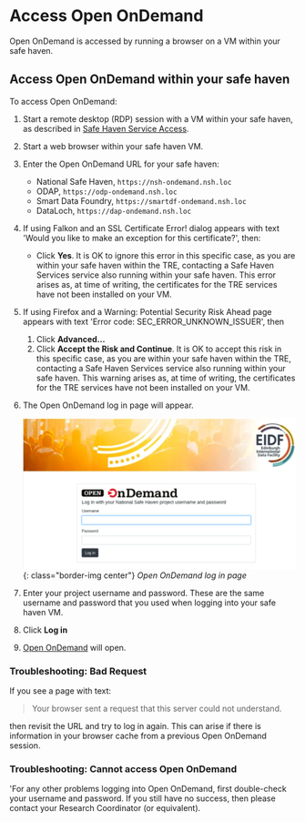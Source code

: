 # Access Open OnDemand

Open OnDemand is accessed by running a browser on a VM within your safe haven.

## Access Open OnDemand within your safe haven

To access Open OnDemand:

1. Start a remote desktop (RDP) session with a VM within your safe haven, as described in [Safe Haven Service Access](../../safe-haven-access/).
1. Start a web browser within your safe haven VM.
1. Enter the Open OnDemand URL for your safe haven:
    * National Safe Haven, `https://nsh-ondemand.nsh.loc`
    * ODAP, `https://odp-ondemand.nsh.loc`
    * Smart Data Foundry, `https://smartdf-ondemand.nsh.loc`
    * DataLoch, `https://dap-ondemand.nsh.loc`
1. If using Falkon and an SSL Certificate Error! dialog appears with text 'Would you like to make an exception for this certificate?', then:
    * Click **Yes**. It is OK to ignore this error in this specific case, as you are within your safe haven within the TRE, contacting a Safe Haven Services service also running within your safe haven. This error arises as, at time of writing, the certificates for the TRE services have not been installed on your VM.
1. If using Firefox and a Warning: Potential Security Risk Ahead page appears with text 'Error code: SEC_ERROR_UNKNOWN_ISSUER', then
    1. Click **Advanced...**
    1. Click **Accept the Risk and Continue**. It is OK to accept this risk in this specific case, as you are within your safe haven within the TRE, contacting a Safe Haven Services service also running within your safe haven. This warning arises as, at time of writing, the certificates for the TRE services have not been installed on your VM.
1. The Open OnDemand log in page will appear.

    ![Open OnDemand log in page](../../images/open-ondemand/login-page.png){: class="border-img center"} *Open OnDemand log in page*

1. Enter your project username and password. These are the same username and password that you used when logging into your safe haven VM.
1. Click **Log in**
1. [Open OnDemand](./portal.md) will open.

### Troubleshooting: Bad Request

If you see a page with text:

> Your browser sent a request that this server could not understand.

then revisit the URL and try to log in again. This can arise if there is information in your browser cache from a previous Open OnDemand session.

### Troubleshooting: Cannot access Open OnDemand

'For any other problems logging into Open OnDemand, first double-check your username and password. If you still have no success, then please contact your Research Coordinator (or equivalent).

